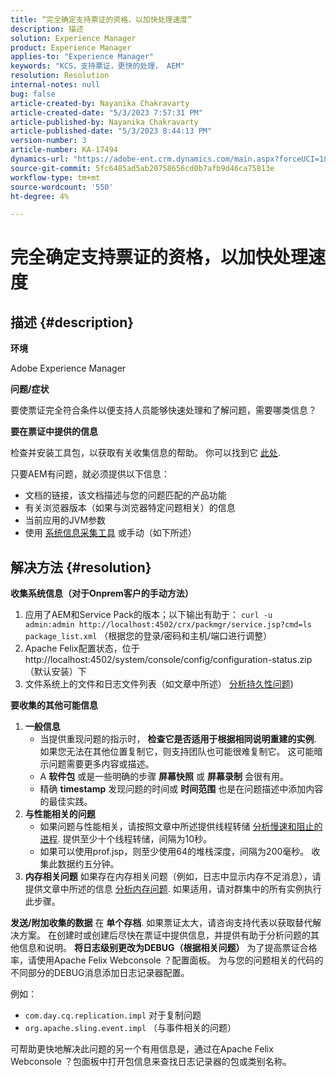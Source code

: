 ```yaml
---
title: “完全确定支持票证的资格，以加快处理速度”
description: 描述
solution: Experience Manager
product: Experience Manager
applies-to: "Experience Manager"
keywords: "KCS，支持票证，更快的处理， AEM"
resolution: Resolution
internal-notes: null
bug: false
article-created-by: Nayanika Chakravarty
article-created-date: "5/3/2023 7:57:31 PM"
article-published-by: Nayanika Chakravarty
article-published-date: "5/3/2023 8:44:13 PM"
version-number: 3
article-number: KA-17494
dynamics-url: "https://adobe-ent.crm.dynamics.com/main.aspx?forceUCI=1&pagetype=entityrecord&etn=knowledgearticle&id=18461fbc-ece9-ed11-a7c6-6045bd006b25"
source-git-commit: 5fc6485ad5ab20758656cd0b7afb9d46ca75813e
workflow-type: tm+mt
source-wordcount: '550'
ht-degree: 4%

---
```


# 完全确定支持票证的资格，以加快处理速度

## 描述 {#description}


<b>环境</b>

Adobe Experience Manager

<b>问题/症状</b>

要使票证完全符合条件以便支持人员能够快速处理和了解问题，需要哪类信息？

<b>要在票证中提供的信息</b>

检查并安装工具包，以获取有关收集信息的帮助。 你可以找到它 [此处](https://helpx.adobe.com/experience-manager/kb/index/tools.html).

只要AEM有问题，就必须提供以下信息：

- 文档的链接，该文档描述与您的问题匹配的产品功能
- 有关浏览器版本（如果与浏览器特定问题相关）的信息
- 当前应用的JVM参数
- 使用 [系统信息采集工具](https://helpx.adobe.com/experience-manager/kb/support-info-collector.html) 或手动（如下所述）



## 解决方法 {#resolution}

<b>收集系统信息（对于Onprem客户的手动方法）</b>
1. 应用了AEM和Service Pack的版本；以下输出有助于： `curl -u admin:admin http://localhost:4502/crx/packmgr/service.jsp?cmd=ls  package_list.xml` （根据您的登录/密码和主机/端口进行调整）
2. Apache Felix配置状态，位于http://localhost:4502/system/console/config/configuration-status.zip（默认安装）下
3. 文件系统上的文件和日志文件列表（如文章中所述） [分析持久性问题](https://helpx.adobe.com/experience-manager/kb/AnalyzePersistenceProblems.html))

<b>要收集的其他可能信息</b>
1. <b>一般信息</b>
   - 当提供重现问题的指示时， <b>检查它是否适用于根据相同说明重建的实例</b>. 如果您无法在其他位置复制它，则支持团队也可能很难复制它。 这可能暗示问题需要更多内容或描述。
   - A <b>软件包</b> 或是一些明确的步骤 <b>屏幕快照</b> 或 <b>屏幕录制</b> 会很有用。
   - 精确 <b>timestamp</b> 发现问题的时间或 <b>时间范围</b> 也是在问题描述中添加内容的最佳实践。
2. <b>与性能相关的问题</b>
   - 如果问题与性能相关，请按照文章中所述提供线程转储 [分析慢速和阻止的进程](https://helpx.adobe.com/experience-manager/kb/AnalyzeSlowAndBlockedProcesses.html). 提供至少十个线程转储，间隔为10秒。
   - 如果可以使用prof.jsp，则至少使用64的堆栈深度，间隔为200毫秒。 收集此数据约五分钟。
3. <b>内存相关问题</b>    如果存在内存相关问题（例如，日志中显示内存不足消息），请提供文章中所述的信息 [分析内存问题](https://experienceleague.adobe.com/docs/experience-cloud-kcs/kbarticles/KA-17482.html?lang=en). 如果适用，请对群集中的所有实例执行此步骤。

<b>发送/附加收集的数据</b>
在 <b>单个存档</b>. 如果票证太大，请咨询支持代表以获取替代解决方案。 在创建时或创建后尽快在票证中提供信息，并提供有助于分析问题的其他信息和说明。
<b>将日志级别更改为DEBUG（根据相关问题）</b>
为了提高票证合格率，请使用Apache Felix Webconsole ？配置面板。 为与您的问题相关的代码的不同部分的DEBUG消息添加日志记录器配置。

例如：

- `com.day.cq.replication.impl` 对于复制问题
- `org.apache.sling.event.impl` （与事件相关的问题）




可帮助更快地解决此问题的另一个有用信息是，通过在Apache Felix Webconsole ？包面板中打开包信息来查找日志记录器的包或类别名称。
